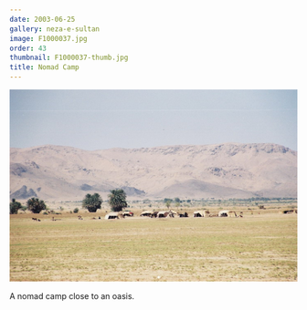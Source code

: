 ```yaml
---
date: 2003-06-25
gallery: neza-e-sultan
image: F1000037.jpg
order: 43
thumbnail: F1000037-thumb.jpg
title: Nomad Camp
---
```


![Nomad Camp](./F1000037.jpg)

A nomad camp close to an oasis.